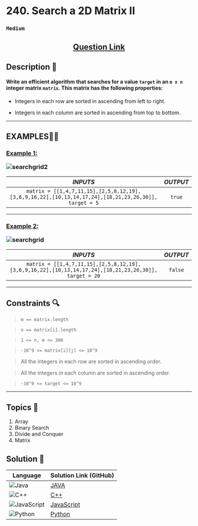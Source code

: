 # 240. Search a 2D Matrix II

### `Medium`


<h2 align="center">
<a href="https://leetcode.com/problems/search-a-2d-matrix-ii/description/"><strong>Question Link</strong></a>
</h2>


## Description 📑

#### Write an efficient algorithm that searches for a value `target` in an `m x n` integer matrix `matrix`. This matrix has the following properties:

- Integers in each row are sorted in ascending from left to right.

- Integers in each column are sorted in ascending from top to bottom.

---

## **EXAMPLES**💫✨ </br>

<h3>

<ins>**Example 1**:</ins> </br>

![searchgrid2](https://github.com/user-attachments/assets/6725e3e1-9750-438a-96b7-09caf193b495)


| _INPUTS_ | _OUTPUT_ |
| :-----------: | :-----------: |
| `matrix = [[1,4,7,11,15],[2,5,8,12,19],[3,6,9,16,22],[10,13,14,17,24],[18,21,23,26,30]], target = 5` | `true` |

</h3>


____
<h3>

<ins>**Example 2**:</ins> </br>

![searchgrid](https://github.com/user-attachments/assets/551580e2-f028-4331-ae68-ebee04aa12cd)


| _INPUTS_ | _OUTPUT_ |
| :-----------: | :-----------: |
| `matrix = [[1,4,7,11,15],[2,5,8,12,19],[3,6,9,16,22],[10,13,14,17,24],[18,21,23,26,30]], target = 20` | `false` |

</h3>


___

## Constraints 🔍

> `m == matrix.length`</br>

> `n == matrix[i].length` <br>

> `1 <= n, m <= 300` <br>

> `-10^9 <= matrix[i][j] <= 10^9` <br>

> All the integers in each row are sorted in ascending order.

> All the integers in each column are sorted in ascending order.

> `-10^9 <= target <= 10^9`

___

## Topics 📝

1. Array
2. Binary Search
3. Divide and Conquer
4. Matrix



## Solution 📃

|  Language   |  Solution Link (GitHub) |
| ------------- | ------------- |
|  ![Java](https://img.shields.io/badge/java-%23ED8B00.svg?style=flat&logo=openjdk&logoColor=white)  | [JAVA]() |
|  ![C++](https://img.shields.io/badge/c++-%2300599C.svg?style=plastic&logo=c%2B%2B&logoColor=white)  | [C++]()  |
|  ![JavaScript](https://img.shields.io/badge/javascript-%23323330.svg?style=flat&logo=javascript&logoColor=%23F7DF1E)  | [JavaScript]() |
|![Python](https://img.shields.io/badge/python-3670A0?style=plastic&logo=python&logoColor=ffdd54)| [Python]() |